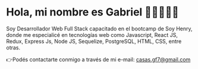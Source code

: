 # Hola, mi nombre es Gabriel 👋🏻👨🏻‍💻


Soy Desarrollador Web Full Stack capacitado en el bootcamp de Soy Henry, donde me especialicé en tecnologías web como Javascript, React JS, Redux, Express Js, Node JS, Sequelize, PostgreSQL, HTML, CSS, entre otras.

👉Podés contactarte conmigo a través de mi e-mail: casas.gf7@gmail.com
